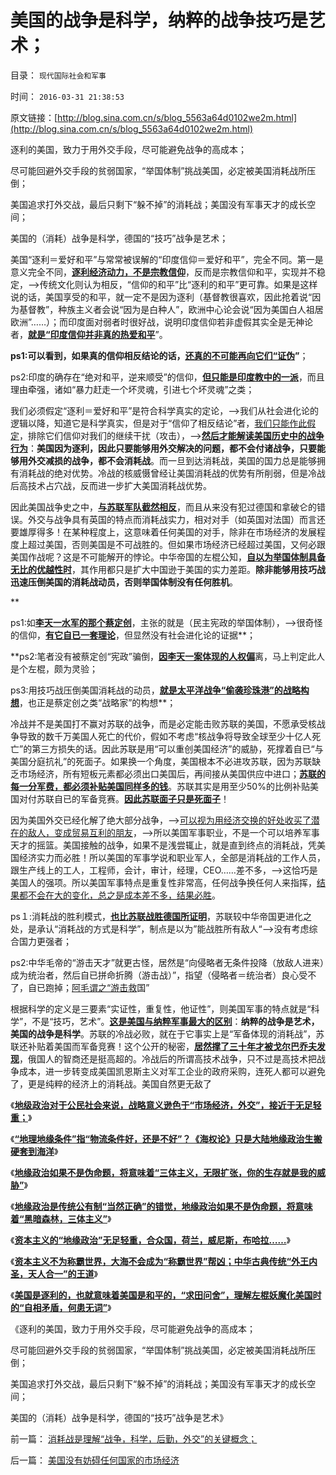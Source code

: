 # 美国的战争是科学，纳粹的战争技巧是艺术；

目录： `现代国际社会和军事` 

时间： `2016-03-31 21:38:53` 

原文链接：[http://blog.sina.com.cn/s/blog_5563a64d0102we2m.html](http://blog.sina.com.cn/s/blog_5563a64d0102we2m.html)

逐利的美国，致力于用外交手段，尽可能避免战争的高成本；

尽可能回避外交手段的贫弱国家，“举国体制”挑战美国，必定被美国消耗战所压倒；

美国追求打外交战，最后只剩下“躲不掉”的消耗战；美国没有军事天才的成长空间；

美国的（消耗）战争是科学，德国的“技巧”战争是艺术；

美国“逐利＝爱好和平”与常常被误解的“印度信仰＝爱好和平”，完全不同。第一是意义完全不同，[**逐利经济动力，不是宗教信仰**](../../../2016/3/29/大海不会成为“称霸世界”的帮凶，美国成功的原因是中华传统的“王道”.md)，反而是宗教信仰和平，实现并不稳定，——>传统文化则认为相反，“信仰的和平”比“逐利的和平”更可靠。如果是这样说的话，美国享受的和平，就一定不是因为逐利（基督教很喜欢，因此抢着说“因为基督教”，种族主义者会说“因为是白种人”，欧洲中心论会说“因为美国白人祖居欧洲”……）；而印度面对弱者时很好战，说明印度信仰若非虚假其实全是无神论者，[**就是“印度信仰并非真的热爱和平**](../../../2008/12/24/印度的信仰也同样太多了.md)”。

**ps1:可以看到，如果真的信仰相反结论的话，[**还真的不可能再向它们“证伪**](../../../2013/3/23/信仰越坚定，越是无可救药；.md)”**；

ps2:印度的确存在“绝对和平，逆来顺受”的信仰，[**但只能是印度教中的一派**](../../../2012/1/1/印度民主缺陷鼓励了宗教仇杀；印度宗教教义大同小异；.md)，而且理由牵强，诸如“暴力赶走一个坏灵魂，引进七个坏灵魂”之类；

我们必须假定“逐利＝爱好和平”是符合科学真实的定论，——>我们从社会进化论的逻辑以降，知道它是科学真实，但是对于“信仰了相反结论”者，[我们只能作此假定](../../../2013/4/7/假如扔开真理问假如……将是何等样的灾难？！.md)，排除它们信仰对我们的继续干扰（攻击），——>[**然后才能解读美国历史中的战争行为**](../../../2016/3/15/战争的目的是和平，和平的实现不是消灭敌人.md)：**美国因为逐利，因此只要能够用外交解决的问题，都不会付诸战争，只要能够用外交减损的战争，都不会消耗战**。而一旦到达消耗战，美国的国力总是能够拥有消耗战的绝对优势。冷战的核威慑曾经让美国消耗战的优势有所削弱，但是冷战后高技术占穴战，反而进一步扩大美国消耗战优势。

因此美国战争史之中，[**与苏联军队截然相反**](../../../2016/3/16/苏联及苏军，纯粹为消耗战准备的军队，为战备而消耗的国家；.md)，而且从来没有犯过德国和拿破仑的错误。外交与战争具有英国的特点而消耗战实力，相对对手（如英国对法国）而言还要雄厚得多！在某种程度上，这意味着任何美国的对手，除非在市场经济的发展程度上超过美国，否则美国是不可战胜的。但如果市场经济已经超过美国，又何必跟美国作战呢？这是不可能解开的悖论。中华帝国的左棍公知，[**自以为举国体制具备无比的优越性时**](../../../2014/1/4/人类历史上政治最黑暗的20世纪，格申克龙“后发优势”.md)，其作用都只是扩大中国逊于美国的实力差距。**除非能够用技巧战迅速压倒美国的消耗战动员，否则举国体制没有任何胜机**。

**

ps1:如[**李天一水军的那个蔡定创**](../../../2014/6/10/李天一水军之公知蔡定创，和他的“宪政，法治”.md)，主张的就是（民主宪政的举国体制），——>很奇怪的信仰，[**有它自已一套理论**](http://blog.sina.com.cn/s/blog_56470e790102x1bf.html)，但显然没有社会进化论的证据**；

**ps2:笔者没有被蔡定创“宪政”骗倒，[**因李天一案体现的人权偏**](../../../2013/9/10/谎言千遍！试图创设强奸权利的李天一集团.md)离，马上判定此人是个左棍，颇为灵验；

ps3:用技巧战压倒美国消耗战的动员，[**就是太平洋战争“偷袭珍珠港”的战略构想**](../../../2013/4/8/战略效能的低烈度特例，人不为已天诛地灭的美国的可能性.md)，也正是蔡定创之类“战略家”的构想**；

冷战并不是美国打不赢对苏联的战争，而是必定能击败苏联的美国，不愿承受核战争导致的数千万美国人死亡的代价，假如不考虑“核战争将导致全球至少十亿人死亡”的第三方损失的话。因此苏联是用“可以重创美国经济”的威胁，死撑着自已“与美国分庭抗礼”的死面子。如果换一个角度，美国根本不必进攻苏联，因为苏联缺乏市场经济，所有短板元素都必须出口美国后，再间接从美国供应中进口；[**苏联的每一分军费，都必须补贴美国同样多的钱**](../../../2011/1/21/美国是有史以来最有油水的“帝国”.md)。苏联其实是用至少50%的比例补贴美国对付苏联自已的军备竞赛。[**因此苏联面子只是死面子**](../../../2011/4/7/民主社会商业机会多，国防负担轻.md)！

因为美国外交已经化解了绝大部分战争，——>[可以视为用经济交换的好处收买了潜在的敌人，变成贸易互利的朋友](../../../2011/4/2/国民主权原理维系了世界和平.md)，——>所以美国军事职业，不是一个可以培养军事天才的摇篮。美国接触的战争，如果不是浅尝辄止，就是直到终点的消耗战，凭美国经济实力而必胜！所以美国的军事学说和职业军人，全部是消耗战的工作人员，跟生产线上的工人，工程师，会计，审计，经理，CEO……差不多，——>这恰巧是美国人的强项。所以美国军事特点是重复性非常高，任何战争换任何人来指挥，[结果都不会在大的变化，总之是成本差不多，结果必胜](../../../2016/3/11/消耗战的概念与外交战的技巧.md)。

ps１:消耗战的胜利模式，[**也比苏联战胜德国所证明**](../../../2009/12/24/短板决定实力，要素替代的战斗力.md)，苏联较中华帝国更进化之处，是承认“消耗战的方式是科学”，制点是以为”能战胜所有敌人“——>没有考虑综合国力更强者；

ps2:中华毛帝的“游击天才”就更古怪，居然是“向侵略者无条件投降（放敌人进来）成为统治者，然后自已拼命折腾（游击战）”，指望（侵略者＝统治者）良心受不了，自已跑掉；[阿毛谓之“游击救](../../../2009/11/29/不要再幻想“游击救国”.md)国”

根据科学的定义是三要素“实证性，重复性，他证性”，则美国军事的特点就是“科学”，不是“技巧，艺术”。[**这是美国与纳粹军事最大的区别**](../../../2010/7/10/中国传统愤青崇拜德国纳粹.md)：**纳粹的战争是艺术，美国的战争是科学**。苏联的冷战必败，就在于它事实上是“军备体现的消耗战”，苏联还补贴着美国而军备竞赛！这个公开的秘密，[**居然撑了三十年才被戈尔巴乔夫发现**](../../../2016/3/17/戈尔巴乔夫艰难地不战而胜.md)，俄国人的智商还是挺高超的。冷战后的所谓高技术战争，只不过是高技术把战争成本，进一步转变成美国凯恩斯主义对军工企业的政府采购，连死人都可以避免了，更是纯粹的经济上的消耗战。美国自然更无敌了

《[**地级政治对于公民社会来说，战略意义逊色于“市场经济，外交”，接近于无足轻重；**](../../../2016/3/23/国家安全的保障不在于地缘政治，根本依赖于市场经济；.md)》

《[**“地理地缘条件”指“物流条件好，还是不好”？《海权论》只是大陆地缘政治生搬硬套到海洋**](../../../2016/3/24/《海权论》只是大陆地缘政治的思维生搬硬套；.md)》

《[**地缘政治如果不是伪命题，将意味着“三体主义，无限扩张，你的生存就是我的威胁”**](../../../2016/3/26/地缘政治”存在边际吗？刘慈欣笔下的“三体主义”.md)》

《[**地缘政治是传统公有制“当然正确”的错觉，地缘政治如果不是伪命题，将意味着“黑暗森林，三体主义”**](../../../2016/3/27/地缘政治误区中的“海权论，钓鱼岛主义，第几岛链……”.md)》

《[**资本主义的“地缘政治”无足轻重，合众国，荷兰，威尼斯，布哈拉……**](../../../2016/3/28/资本主义的“地缘政治”无足轻重，合众国，荷兰，威尼斯，布哈拉…….md)》

《[**资本主义不为称霸世界，大海不会成为“称霸世界”帮凶；中华古典传统“外王内圣，天人合一”的王道**](../../../2016/3/29/大海不会成为“称霸世界”的帮凶，美国成功的原因是中华传统的“王道”.md)》

《[**美国是逐利的，也就意味着美国是和平的，“求田问舍”，理解左棍妖魔化美国时的“自相矛盾，何患无词”**](../../../2016/3/30/美国没有妨碍任何国家的市场经济.md)》

《逐利的美国，致力于用外交手段，尽可能避免战争的高成本；

尽可能回避外交手段的贫弱国家，“举国体制”挑战美国，必定被美国消耗战所压倒；

美国追求打外交战，最后只剩下“躲不掉”的消耗战；美国没有军事天才的成长空间；

美国的（消耗）战争是科学，德国的“技巧”战争是艺术》

前一篇： [消耗战是理解“战争，科学，后勤，外交”的关键概念；](../../../2016/4/5/消耗战是理解“战争，科学，后勤，外交”的关键概念；.md)

后一篇： [美国没有妨碍任何国家的市场经济](../../../2016/3/30/美国没有妨碍任何国家的市场经济.md)

